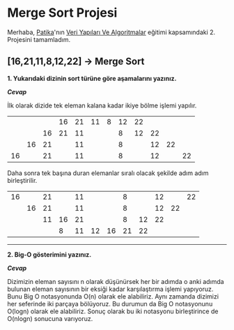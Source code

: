 # Merge Sort Projesi

Merhaba, [Patika](https://www.patika.dev)'nın [Veri Yapıları Ve Algoritmalar](https://app.patika.dev/courses/veri-yapilari-ve-algoritmalar) eğitimi kapsamındaki 2. Projesini tamamladım.

## [16,21,11,8,12,22] -> Merge Sort

**1. Yukarıdaki dizinin sort türüne göre aşamalarını yazınız.**

***Cevap***

İlk olarak dizide tek eleman kalana kadar ikiye bölme işlemi yapılır.

|    |    |    |    |    |    |   |    |    |    |    |    |
| -- | -- | -- | -- | -- | -- | - | -- | -- | -- | -- | -- |
|    |    |    | 16 | 21 | 11 | 8 | 12 | 22 |    |    |    |
|    |    | 16 | 21 | 11 |    |   | 8  | 12 | 22 |    |    |
|    | 16 | 21 |    | 11 |    |   | 8  |    | 12 | 22 |    |
| 16 |    | 21 |    | 11 |    |   | 8  |    | 12 |    | 22 |

Daha sonra tek başına duran elemanlar sıralı olacak şekilde adım adım birleştirilir.

|    |    |    |    |    |    |    |    |    |    |    |    |
| -- | -- | -- | -- | -- | -- | -- | -- | -- | -- | -- | -- |
| 16 |    | 21 |    | 11 |    |    | 8  |    | 12 |    | 22 |
|    | 16 | 21 |    | 11 |    |    | 8  |    | 12 | 22 |    |
|    |    | 11 | 16 | 21 |    |    | 8  | 12 | 22 |    |    |
|    |    |    | 8  | 11 | 12 | 16 | 21 | 22 |    |    |    |

---

**2. Big-O gösterimini yazınız.**

***Cevap***

Dizimizin eleman sayısını n olarak düşünürsek her bir adımda o anki adımda bulunan eleman sayısının bir eksiği kadar karşılaştırma işlemi yapıyoruz. Bunu Big O notasyonunda O(n) olarak ele alabiliriz. Aynı zamanda dizimizi her seferinde iki parçaya bölüyoruz. Bu durumun da Big O notasyonunu O(logn) olarak ele alabiliriz. Sonuç olarak bu iki notasyonu birleştirince de O(nlogn) sonucuna varıyoruz.
